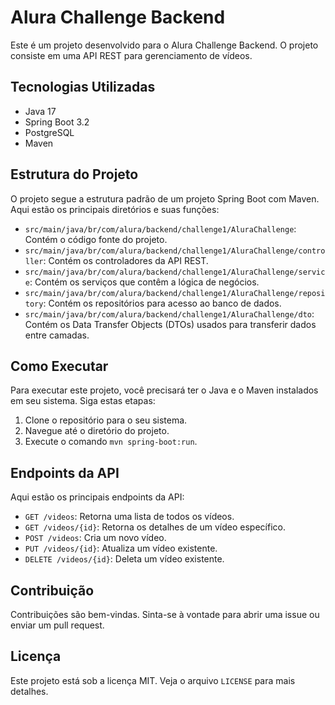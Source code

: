 # Alura Challenge Backend

Este é um projeto desenvolvido para o Alura Challenge Backend. O projeto consiste em uma API REST para gerenciamento de vídeos.

## Tecnologias Utilizadas

- Java 17
- Spring Boot 3.2
- PostgreSQL
- Maven

## Estrutura do Projeto

O projeto segue a estrutura padrão de um projeto Spring Boot com Maven. Aqui estão os principais diretórios e suas funções:

- `src/main/java/br/com/alura/backend/challenge1/AluraChallenge`: Contém o código fonte do projeto.
- `src/main/java/br/com/alura/backend/challenge1/AluraChallenge/controller`: Contém os controladores da API REST.
- `src/main/java/br/com/alura/backend/challenge1/AluraChallenge/service`: Contém os serviços que contêm a lógica de negócios.
- `src/main/java/br/com/alura/backend/challenge1/AluraChallenge/repository`: Contém os repositórios para acesso ao banco de dados.
- `src/main/java/br/com/alura/backend/challenge1/AluraChallenge/dto`: Contém os Data Transfer Objects (DTOs) usados para transferir dados entre camadas.

## Como Executar

Para executar este projeto, você precisará ter o Java e o Maven instalados em seu sistema. Siga estas etapas:

1. Clone o repositório para o seu sistema.
2. Navegue até o diretório do projeto.
3. Execute o comando `mvn spring-boot:run`.

## Endpoints da API

Aqui estão os principais endpoints da API:

- `GET /videos`: Retorna uma lista de todos os vídeos.
- `GET /videos/{id}`: Retorna os detalhes de um vídeo específico.
- `POST /videos`: Cria um novo vídeo.
- `PUT /videos/{id}`: Atualiza um vídeo existente.
- `DELETE /videos/{id}`: Deleta um vídeo existente.

## Contribuição

Contribuições são bem-vindas. Sinta-se à vontade para abrir uma issue ou enviar um pull request.

## Licença

Este projeto está sob a licença MIT. Veja o arquivo `LICENSE` para mais detalhes.
